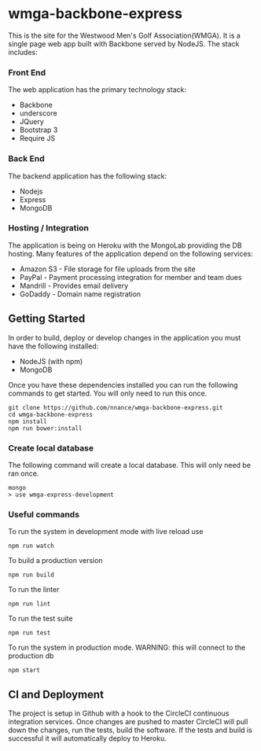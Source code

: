# wmga-backbone-express

This is the site for the Westwood Men's Golf Association(WMGA).  It is a single page web app built with Backbone served by NodeJS.  The stack includes:

### Front End
The web application has the primary technology stack:
* Backbone
* underscore
* JQuery
* Bootstrap 3
* Require JS

### Back End
The backend application has the following stack:
* Nodejs
* Express
* MongoDB

### Hosting / Integration
The application is being on Heroku with the MongoLab providing the DB hosting.  Many features of the application depend on the following services:
* Amazon S3 - File storage for file uploads from the site
* PayPal - Payment processing integration for member and team dues
* Mandrill - Provides email delivery
* GoDaddy - Domain name registration

## Getting Started
In order to build, deploy or develop changes in the application you must have the following installed:
* NodeJS (with npm)
* MongoDB

Once you have these dependencies installed you can run the following commands to get started.  You will only need to run this once.
```
git clone https://github.com/nnance/wmga-backbone-express.git
cd wmga-backbone-express
npm install
npm run bower:install
```

### Create local database
The following command will create a local database.  This will only need be ran once.
```
mongo
> use wmga-express-development
```

### Useful commands
To run the system in development mode with live reload use
```
npm run watch
```

To build a production version
```
npm run build
```

To run the linter
```
npm run lint
```

To run the test suite
```
npm run test
```

To run the system in production mode. WARNING: this will connect to the production db
```
npm start
```

## CI and Deployment
The project is setup in Github with a hook to the CircleCI continuous integration services.  Once changes are pushed to master CircleCI will pull down the changes, run the tests, build the software.  If the tests and build is successful it will automatically deploy to Heroku.

